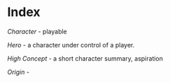 # Index

*Character* - playable

*Hero* - a character under control of a player.

*High Concept* - a short character summary, aspiration

*Origin* - 